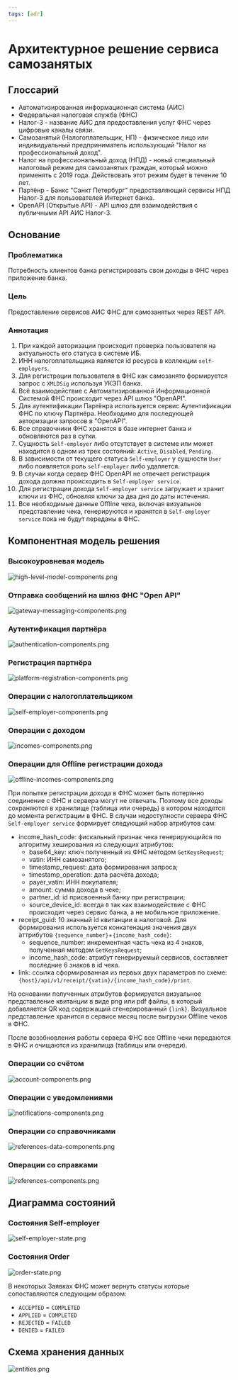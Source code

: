 ```yaml
---
tags: [adr]
---
```


# Архитектурное решение сервиса самозанятых

## Глоссарий

- Автоматизированная информационная система (АИС)
- Федеральная налоговая служба (ФНС)
- Налог-3 - название АИС для предоставления услуг ФНС через цифровые каналы связи.
- Самозанятый (Налогоплательщик, НП) - физическое лицо или индивидуальный предприниматель использующий "Налог на профессиональный доход".
- Налог на профессиональный доход (НПД) - новый специальный налоговый режим для самозанятых граждан, который можно применять с 2019 года. Действовать этот режим будет в течение 10 лет.
- Партёнр - Банкс "Санкт Петербург" предоставляющий сервисы НПД Налог-3 для пользователей Интернет банка.
- OpenAPI (Открытые API) -  API шлюз для взаимодействия с публичными API АИС Налог-3.

## Основание

### Проблематика

Потребность клиентов банка регистрировать свои доходы в ФНС через приложение банка.

### Цель

Предоставление сервисов АИС ФНС для самозанятых через REST API.

### Аннотация

1. При каждой авторизации происходит проверка пользователя на актуальность его статуса в системе ИБ.
2. ИНН налогоплательщика является id ресурса в коллекции `self-employers`.
3. Для регистрации пользователя в ФНС как самозанято формируется запрос с `XMLDSig` используя УКЭП банка.
4. Всё взаимодействие с Автоматизированной Информационной Системой ФНС происходит через API шлюз "OpenAPI".
5. Для аутентификации Партёнра используется сервис Аутентификации ФНС по ключу Партнёра. Необходимо для последующей авторизации запросов в "OpenAPI".
6. Все справочники ФНС хранятся в базе интернет банка и обновляются раз в сутки.
7. Сущность `Self-employer` либо отсутствует в системе или может находится в одном из трех состояний: `Active`, `Disabled`, `Pending`.
8. В зависимости от текущего статуса `Self-employer` у сущности `User` либо появляется роль `self-employer` либо удаляется.
9. В случаи когда сервер ФНС OpenAPI не отвечает регистрация дохода должна происходить в `Self-employer service`.
10. Для регистрации дохода `Self-employer service` загружает и хранит ключи из ФНС, обновляя ключи за два дня до даты истечения.
11. Все необходимые данные Offline чека, включая визуальное представление чека, генерируются и хранятся в `Self-employer service` пока не будут переданы в ФНС.

## Компонентная модель решения

### Высокоуровневая модель

![high-level-model-components.png](../../assets/images/diagrams/self-employed-service/components/high-level-model-components.png)

### Отправка сообщений на шлюз ФНС "Open API"

![gateway-messaging-components.png](../../assets/images/diagrams/self-employed-service/components/gateway-messaging-components.png)

### Аутентификация партнёра

![authentication-components.png](../../assets/images/diagrams/self-employed-service/components/authentication-components.png)

### Регистрация партнёра

![platform-registration-components.png](../../assets/images/diagrams/self-employed-service/components/platform-registration-components.png)

### Операции с налогоплательщиком

![self-employer-components.png](../../assets/images/diagrams/self-employed-service/components/self-employer-components.png)

### Операции с доходом

![incomes-components.png](../../assets/images/diagrams/self-employed-service/components/incomes-components.png)

### Операции для Offline регистрации дохода

![offline-incomes-components.png](../../assets/images/diagrams/self-employed-service/components/offline-incomes-components.png)

При попытке регистрации дохода в ФНС может быть потерянно соединение с ФНС и сервера могут не отвечать.
Поэтому все доходы сохраняются в хранилище (таблица или очередь) в котором находятся до момента регистрации в ФНС.
В случаи недоступности сервера ФНС `Self-employer service` формирует следующий набор атрибутов сам:

- income_hash_code: фискальный признак чека генерирующийся по алгоритму хеширования из следующих атрибутов:
  - base64_key: ключ полученный из ФНС методом `GetKeysRequest`;
  - vatin: ИНН самозанятого;
  - timestamp_request: дата формирования запроса;
  - timestamp_operation: дата расчёта дохода;
  - payer_vatin: ИНН покупателя;
  - amount: сумма дохода в чеке;
  - partner_id: id присвоенный банку при регистрации;
  - source_device_id: всегда `0` так как взаимодействие с ФНС происходит через сервис банка, а не мобильное приложение.
- receipt_guid: 10 значный id квитанции в налоговой. Для формирования используется конкатенация значения двух аттрибутов `{sequence_number}`+`{income_hash_code}`:
  - sequence_number: инкрементная часть чека из 4 знаков, полученная методом `GetKeysRequest`;
  - income_hash_code: атрибут генерируемый сервисов, составляет последние 6 знаков в id чека.
- link: ссылка сформированная из первых двух параметров по схеме: `{host}/api/v1/receipt/{vatin}/{income_hash_code}/print`.

На основании полученных атрибутов формируется визуальное представление квитанции в виде png или pdf файлы, в который добавляется QR код содержащий сгенерированный `{link}`.
Визуальное представление хранится в сервисе месяц после выгрузки Offline чеков в ФНС.

После возобновления работы сервера ФНС все Offline чеки передаются в ФНС и очищаются из хранилища (таблицы или очереди).

### Операции со счётом

![account-components.png](../../assets/images/diagrams/self-employed-service/components/account-components.png)

### Операции с уведомлениями

![notifications-components.png](../../assets/images/diagrams/self-employed-service/components/notifications-components.png)

### Операции со справочниками

![references-data-components.png](../../assets/images/diagrams/self-employed-service/components/reference-data-components.png)

### Операции со справками

![references-components.png](../../assets/images/diagrams/self-employed-service/components/references-components.png)

## Диаграмма состояний

### Состояния Self-employer

![self-employer-state.png](../../assets/images/diagrams/self-employed-service/state/self-employer-state.png)

### Состояния Order

![order-state.png](../../assets/images/diagrams/self-employed-service/state/order-state.png)

В некоторых Заявках ФНС может вернуть статусы которые сопоставляются следующим образом:

* `ACCEPTED` = `COMPLETED`
* `APPLIED` = `COMPLETED`
* `REJECTED` = `FAILED`
* `DENIED` = `FAILED`

## Схема хранения данных

![entities.png](../../assets/images/diagrams/self-employed-service/entities/entities.png)